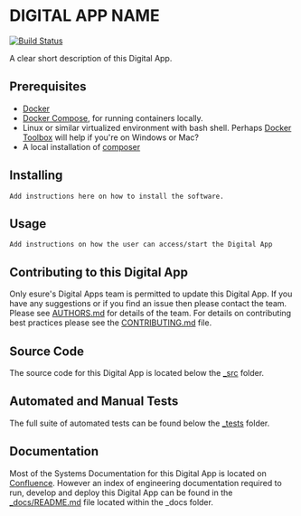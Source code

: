 # DIGITAL APP NAME

[![Build Status](https://travis-ci.org/h5bp/html5-boilerplate.svg)](https://travis-ci.org/h5bp/html5-boilerplate)

A clear short description of this Digital App.

## Prerequisites
- [Docker](https://docker.com)
- [Docker Compose](https://docs.docker.com/compose/), for running containers locally.
- Linux or similar virtualized environment with bash shell. Perhaps [Docker Toolbox](https://docs.docker.com/toolbox/overview/) will help if you're on Windows or Mac?
- A local installation of [composer](http://getcomposer.org/)


## Installing
```
Add instructions here on how to install the software.
```

## Usage
```
Add instructions on how the user can access/start the Digital App
```

## Contributing to this Digital App
Only esure's Digital Apps team is permitted to update this Digital App. If you have any suggestions or if you find an issue then please contact the team. Please see [AUTHORS.md](AUTHORS.md) for details of the team.
For details on contributing best practices please see the [CONTRIBUTING.md](CONTRIBUTING.md) file.

## Source Code
The source code for this Digital App is located below the [_src](_src/README.md) folder.

## Automated and Manual Tests
The full suite of automated tests can be found below the [_tests](_tests/README.md) folder.

## Documentation
Most of the Systems Documentation for this Digital App is located on [Confluence](https://myesure.atlassian.net/wiki/). However an index of engineering documentation required to run, develop and deploy this Digital App can be found in the [_docs/README.md](_docs/README.md) file located within the _docs folder.
